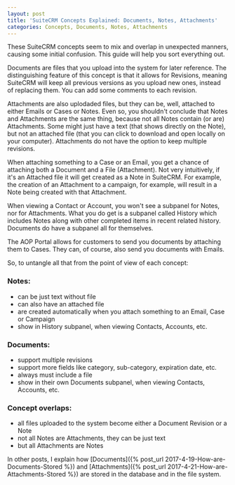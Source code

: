 ```yaml
---
layout: post
title: 'SuiteCRM Concepts Explained: Documents, Notes, Attachments'
categories: Concepts, Documents, Notes, Attachments
---
```


These SuiteCRM concepts seem to mix and overlap in unexpected manners, causing some initial confusion. This guide will help you sort everything out.

Documents are files that you upload into the system for later reference. The distinguishing feature of this concept is that it allows for Revisions, meaning SuiteCRM will keep all previous versions as you upload new ones, instead of replacing them. You can add some comments to each revision. 

Attachments are also uplodaded files, but they can be, well, attached to either Emails or Cases or Notes. Even so, you shouldn't conclude that Notes and Attachments are the same thing, because not all Notes contain (or are) Attachments. Some might just have a text (that shows directly on the Note), but not an attached file (that you can click to download and open locally on your computer). Attachments do not have the option to keep multiple revisions.

When attaching something to a Case or an Email, you get a chance of attaching both a Document and a File (Attachment). Not very intuitively, if it's an Attached file it will get created as a Note in SuiteCRM. For example, the creation of an Attachment to a campaign, for example, will result in a Note being created with that Attachment.

When viewing a Contact or Account, you won't see a subpanel for Notes, nor for Attachments. What you do get is a subpanel called History which includes Notes along with other completed items in recent related history. Documents do have a subpanel all for themselves.

The AOP Portal allows for customers to send you documents by attaching them to Cases. They can, of course, also send you documents with Emails.

So, to untangle all that from the point of view of each concept:

### Notes: ### 
- can be just text without file
- can also have an attached file
- are created automatically when you attach something to an Email, Case or Campaign
- show in History subpanel, when viewing Contacts, Accounts, etc.

### Documents: ###
- support multiple revisions
- support more fields like category, sub-category, expiration date, etc.
- always must include a file
- show in their own Documents subpanel, when viewing Contacts, Accounts, etc.

### Concept overlaps: ###
- all files uploaded to the system become either a Document Revision or a Note
- not all Notes are Attachments, they can be just text
- but all Attachments are Notes

In other posts, I explain how [Documents]({% post_url 2017-4-19-How-are-Documents-Stored %}) and [Attachments]({% post_url 2017-4-21-How-are-Attachments-Stored %}) are stored in the database and in the file system.